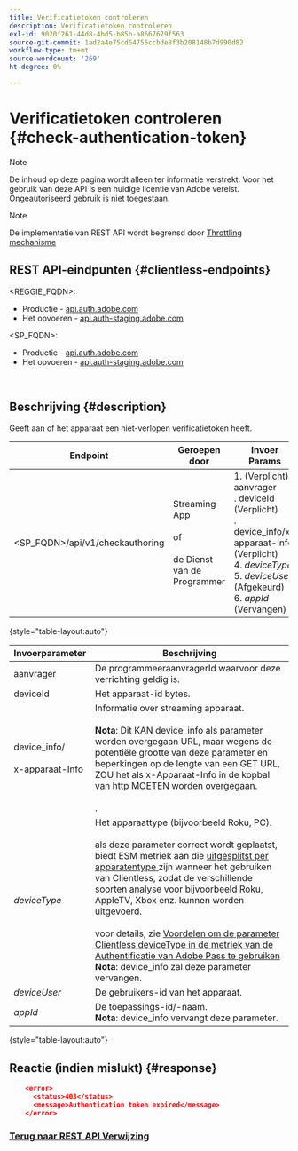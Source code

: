 ```yaml
---
title: Verificatietoken controleren
description: Verificatietoken controleren
exl-id: 9020f261-44d8-4bd5-b85b-a8667679f563
source-git-commit: 1ad2a4e75cd64755ccbde8f3b208148b7d990d82
workflow-type: tm+mt
source-wordcount: '269'
ht-degree: 0%

---
```


# Verificatietoken controleren {#check-authentication-token}

>[!NOTE]
>
>De inhoud op deze pagina wordt alleen ter informatie verstrekt. Voor het gebruik van deze API is een huidige licentie van Adobe vereist. Ongeautoriseerd gebruik is niet toegestaan.

>[!NOTE]
>
> De implementatie van REST API wordt begrensd door [ Throttling mechanisme ](/help/authentication/throttling-mechanism.md)

## REST API-eindpunten {#clientless-endpoints}

&lt;REGGIE_FQDN>:

* Productie - [ api.auth.adobe.com ](http://api.auth.adobe.com/)
* Het opvoeren - [ api.auth-staging.adobe.com ](http://api.auth-staging.adobe.com/)

&lt;SP_FQDN>:

* Productie - [ api.auth.adobe.com ](http://api.auth.adobe.com/)
* Het opvoeren - [ api.auth-staging.adobe.com ](http://api.auth-staging.adobe.com/)

</br>

## Beschrijving {#description}

Geeft aan of het apparaat een niet-verlopen verificatietoken heeft.

| Endpoint | Geroepen </br> door | Invoer   </br> Params | HTTP </br> Methode | Antwoord | HTTP-respons </br> |
| --- | --- | --- | --- | --- | --- |
| &lt;SP_FQDN>/api/v1/checkauthoring | Streaming App </br></br> of </br></br> de Dienst van de Programmer | 1. (Verplicht) aanvrager </br> .  deviceId (Verplicht) </br> .  device_info/x-apparaat-Info (Verplicht) </br> 4.  _deviceType_ </br> 5.  _deviceUser_ (Afgekeurd) </br> 6.  _appId_ (Vervangen) | GET | XML of JSON met foutdetails als dit mislukt. | 200 - Succes   </br> {403 - Geen succes |

{style="table-layout:auto"}


| Invoerparameter | Beschrijving |
| --- | --- |
| aanvrager | De programmeeraanvragerId waarvoor deze verrichting geldig is. |
| deviceId | Het apparaat-id bytes. |
| device_info/</br></br> x-apparaat-Info | Informatie over streaming apparaat.</br></br>**Nota**: Dit KAN device_info als parameter worden overgegaan URL, maar wegens de potentiële grootte van deze parameter en beperkingen op de lengte van een GET URL, ZOU het als x-Apparaat-Info in de kopbal van http MOETEN worden overgegaan. </br></br><!--See the full details in [Passing Device and Connection Information](/help/authentication/passing-client-information-device-connection-and-application.md)(/help/authentication/passing-client-information-device-connection-and-application.md)--> . |
| _deviceType_ | Het apparaattype (bijvoorbeeld Roku, PC).</br></br> als deze parameter correct wordt geplaatst, biedt ESM metriek aan die [ uitgesplitst per apparatentype ](/help/authentication/entitlement-service-monitoring-overview.md#clientless_device_type) zijn wanneer het gebruiken van Clientless, zodat de verschillende soorten analyse voor bijvoorbeeld Roku, AppleTV, Xbox enz. kunnen worden uitgevoerd.</br></br> voor details, zie [ Voordelen om de parameter Clientless deviceType in de metriek van de Authentificatie van Adobe Pass te gebruiken ](/help/authentication/benefits-of-using-the-clientless-devicetype-parameter-in-pass-metrics.md)</br>**Nota**: device_info zal deze parameter vervangen. |
| _deviceUser_ | De gebruikers-id van het apparaat. |
| _appId_ | De toepassings-id/-naam.</br>**Nota**: device_info vervangt deze parameter. |

{style="table-layout:auto"}


## Reactie (indien mislukt) {#response}

```JSON
    <error>
      <status>403</status>
      <message>Authentication token expired</message>
    </error>
```

### [ Terug naar REST API Verwijzing ](/help/authentication/rest-api-reference.md)
